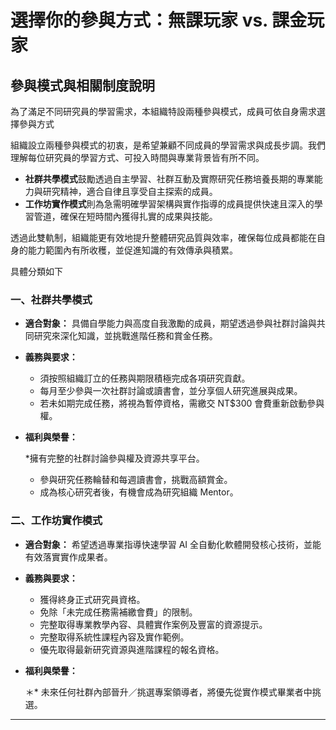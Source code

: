 # 選擇你的參與方式：無課玩家 vs. 課金玩家
## 參與模式與相關制度說明

為了滿足不同研究員的學習需求，本組織特設兩種參與模式，成員可依自身需求選擇參與方式

組織設立兩種參與模式的初衷，是希望兼顧不同成員的學習需求與成長步調。我們理解每位研究員的學習方式、可投入時間與專業背景皆有所不同。

* **社群共學模式**鼓勵透過自主學習、社群互動及實際研究任務培養長期的專業能力與研究精神，適合自律且享受自主探索的成員。
* **工作坊實作模式**則為急需明確學習架構與實作指導的成員提供快速且深入的學習管道，確保在短時間內獲得扎實的成果與技能。

透過此雙軌制，組織能更有效地提升整體研究品質與效率，確保每位成員都能在自身的能力範圍內有所收穫，並促進知識的有效傳承與積累。

具體分類如下

### 一、社群共學模式

* **適合對象：** 具備自學能力與高度自我激勵的成員，期望透過參與社群討論與共同研究來深化知識，並挑戰進階任務和賞金任務。
* **義務與要求：**

  * 須按照組織訂立的任務與期限積極完成各項研究貢獻。
  * 每月至少參與一次社群討論或讀書會，並分享個人研究進展與成果。
  * 若未如期完成任務，將視為暫停資格，需繳交 NT$300 會費重新啟動參與權。
    
* **福利與榮譽：**

  *擁有完整的社群討論參與權及資源共享平台。
  * 參與研究任務輪替和每週讀書會，挑戰高額賞金。
  * 成為核心研究者後，有機會成為研究組織 Mentor。

### 二、工作坊實作模式

* **適合對象：** 希望透過專業指導快速學習 AI 全自動化軟體開發核心技術，並能有效落實實作成果者。
* **義務與要求：**

  * 獲得終身正式研究員資格。
  * 免除「未完成任務需補繳會費」的限制。
  * 完整取得專業教學內容、具體實作案例及豐富的資源提示。
  * 完整取得系統性課程內容及實作範例。
  * 優先取得最新研究資源與進階課程的報名資格。
    
* **福利與榮譽：**

  ＊* 未來任何社群內部晉升／挑選專案領導者，將優先從實作模式畢業者中挑選。



---
